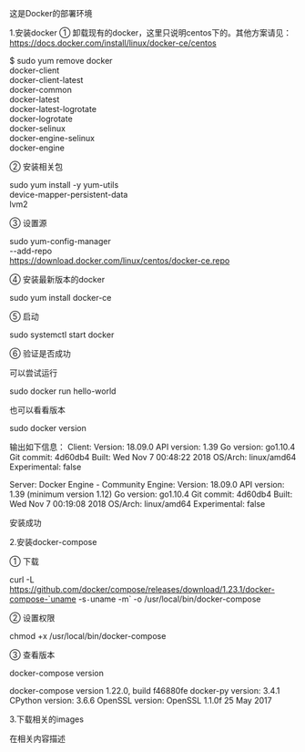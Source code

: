 这是Docker的部署环境

1.安装docker
① 卸载现有的docker，这里只说明centos下的。其他方案请见：https://docs.docker.com/install/linux/docker-ce/centos

$ sudo yum remove docker \
                  docker-client \
                  docker-client-latest \
                  docker-common \
                  docker-latest \
                  docker-latest-logrotate \
                  docker-logrotate \
                  docker-selinux \
                  docker-engine-selinux \
                  docker-engine

② 安装相关包

sudo yum install -y yum-utils \
  device-mapper-persistent-data \
  lvm2


③ 设置源

sudo yum-config-manager \
    --add-repo \
    https://download.docker.com/linux/centos/docker-ce.repo


④ 安装最新版本的docker

sudo yum install docker-ce

⑤ 启动

sudo systemctl start docker

⑥ 验证是否成功

可以尝试运行

sudo docker run hello-world

也可以看看版本

sudo docker version

输出如下信息：
Client:
 Version:           18.09.0
 API version:       1.39
 Go version:        go1.10.4
 Git commit:        4d60db4
 Built:             Wed Nov  7 00:48:22 2018
 OS/Arch:           linux/amd64
 Experimental:      false

Server: Docker Engine - Community
 Engine:
  Version:          18.09.0
  API version:      1.39 (minimum version 1.12)
  Go version:       go1.10.4
  Git commit:       4d60db4
  Built:            Wed Nov  7 00:19:08 2018
  OS/Arch:          linux/amd64
  Experimental:     false

安装成功



2.安装docker-compose

① 下载

curl -L https://github.com/docker/compose/releases/download/1.23.1/docker-compose-`uname -s`-`uname -m` -o /usr/local/bin/docker-compose


② 设置权限

chmod +x /usr/local/bin/docker-compose

③ 查看版本

docker-compose version

docker-compose version 1.22.0, build f46880fe
docker-py version: 3.4.1
CPython version: 3.6.6
OpenSSL version: OpenSSL 1.1.0f  25 May 2017



3.下载相关的images

在相关内容描述
